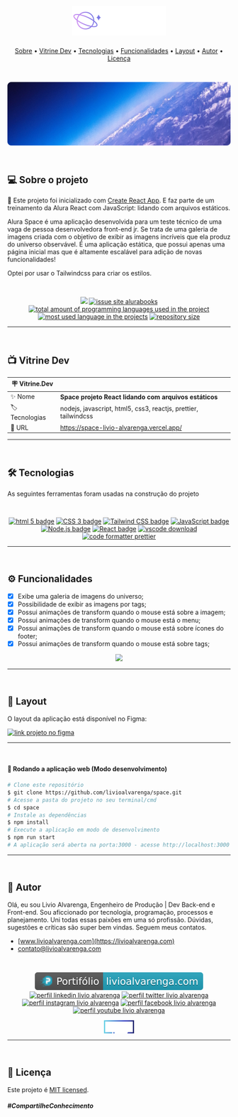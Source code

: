 <h1 align="center"> 
	<img alt="Alura Space" title="#AluraSpace" src="https://github.com/LivioAlvarenga/space/blob/master/public/assets/images/logo.png?raw=true" />
</h1>
<p align="center">
 <a href="#-sobre-o-projeto">Sobre</a> •
 <a href="#-vitrine-dev">Vitrine Dev</a> •
 <a href="#-tecnologias">Tecnologias</a> •
 <a href="#-funcionalidades">Funcionalidades</a> •
 <a href="#-layout">Layout</a> •
 <a href="#-autor">Autor</a> • 
 <a href="#-licença">Licença</a>
</p>

&nbsp;

![Space App](https://github.com/LivioAlvarenga/space/blob/master/public/assets/images/banner.png?raw=true#vitrinedev)

&nbsp;
<a id="-sobre-o-projeto"></a>

## 💻 Sobre o projeto

🚀 Este projeto foi inicializado com [Create React App](https://github.com/facebook/create-react-app). E faz parte de um treinamento da Alura React com JavaScript: lidando com arquivos estáticos.

Alura Space é uma aplicação desenvolvida para um teste técnico de uma vaga de pessoa desenvolvedora front-end jr. Se trata de uma galeria de imagens criada com o objetivo de exibir as imagens incríveis que ela produz do universo observável. É uma aplicação estática, que possui apenas uma página inicial mas que é altamente escalável para adição de novas funcionalidades!

Optei por usar o Tailwindcss para criar os estilos.

&nbsp;

<p align="center">
  <a href="#license"><img src="https://img.shields.io/github/license/LivioAlvarenga/space?color=ff0000"></a>
  <a href="https://github.com/LivioAlvarenga/space/issues"><img src="https://img.shields.io/github/issues/LivioAlvarenga/space" alt="issue site alurabooks" /></a>
  <a href="https://github.com/LivioAlvarenga/space"><img src="https://img.shields.io/github/languages/count/LivioAlvarenga/space" alt="total amount of programming languages used in the project" /></a>
  <a href="https://github.com/LivioAlvarenga/space"><img src="https://img.shields.io/github/languages/top/LivioAlvarenga/space" alt="most used language in the projects" /></a>
  <a href="https://github.com/LivioAlvarenga/space"><img src="https://img.shields.io/github/repo-size/LivioAlvarenga/space" alt="repository size" /></a>
<p>

---

&nbsp;
<a id="-vitrine-dev"></a>

## 📺 Vitrine Dev

| :placard: Vitrine.Dev |                                                                 |
| --------------------- | --------------------------------------------------------------- |
| :sparkles: Nome       | **Space projeto React lidando com arquivos estáticos**          |
| :label: Tecnologias   | nodejs, javascript, html5, css3, reactjs, prettier, tailwindcss |
| :rocket: URL          | https://space-livio-alvarenga.vercel.app/                       |

---

&nbsp;
<a id="-tecnologias"></a>

## 🛠 Tecnologias

As seguintes ferramentas foram usadas na construção do projeto

&nbsp;

<p align="center">
  <a href= "https://html5.org/"><img alt="html 5 badge" src="https://img.shields.io/static/v1?logoWidth=15&logoColor=E34F26&logo=HTML5&label=Markup Language&message=HTML5&color=E34F26"></a>
  <a href= "https://developer.mozilla.org/pt-BR/docs/Web/CSS"><img alt="CSS 3 badge" src="https://img.shields.io/static/v1?logoWidth=15&logoColor=1572B6&logo=CSS3&label=Style&message=CSS3&color=1572B6"></a>
  <a href= "https://tailwindcss.com/"><img alt="Tailwind CSS badge" src="https://img.shields.io/static/v1?logoWidth=15&logoColor=06b6d4&logo=Tailwind CSS&label=Style&message=Tailwind CSS&color=06b6d4"></a>
  <a href= "https://www.javascript.com/"><img alt="JavaScript badge" src="https://img.shields.io/static/v1?logoWidth=15&logoColor=F7DF1E&logo=JavaScript&label=Language&message=JavaScript&color=F7DF1E"></a>
  <a href= "https://nodejs.org/en/"><img alt="Node.js badge" src="https://img.shields.io/static/v1?logoWidth=15&logoColor=339933&logo=Node.js&label=Runtime Environment&message=Node.js&color=3139933"></a>
  <a href= "https://reactjs.org/"><img alt="React badge" src="https://img.shields.io/static/v1?logoWidth=15&logoColor=61dafb&logo=React&label=Framework&message=React&color=61dafb"></a>
  <a href= "https://code.visualstudio.com/download"><img alt="vscode download" src="https://img.shields.io/static/v1?logoWidth=15&logoColor=007ACC&logo=Visual Studio Code&label=IDE&message=Visual Studio Code&color=007ACC"></a>
  <a href= "https://github.com/prettier/prettier"><img alt="code formatter prettier" src="https://img.shields.io/static/v1?logoWidth=15&logoColor=F7B93E&logo=Prettier&label=Code Formatter&message=Prettier&color=F7B93E"></a>
</p>

---

&nbsp;
<a id="-funcionalidades"></a>

## ⚙️ Funcionalidades

- [x] Exibe uma galeria de imagens do universo;
- [x] Possibilidade de exibir as imagens por tags;
- [x] Possui animações de transform quando o mouse está sobre a imagem;
- [x] Possui animações de transform quando o mouse está o menu;
- [x] Possui animações de transform quando o mouse está sobre ícones do footer;
- [x] Possui animações de transform quando o mouse está sobre tags;

<div align="center"> 
  <img src="https://github.com/LivioAlvarenga/space/blob/master/public/assets/images/space.gif?raw=true" width="400">
</div>

---

&nbsp;
<a id="-layout"></a>

## 🎨 Layout

O layout da aplicação está disponível no Figma:

<a href= "https://www.figma.com/file/orFnTds1FRP3t3gj6rJWDi/Alura-Space-%7C-React%3A-arquivos-est%C3%A1ticos-(Copy)?t=ddIsjTkxPcBtxkci-0"><img alt="link projeto no figma" src="https://img.shields.io/static/v1?logoWidth=15&logoColor=F24E1E&logo=Figma&label=Designer&message=Figma&color=F24E1E"></a>

---

&nbsp;

#### 🧭 Rodando a aplicação web (Modo desenvolvimento)

```bash
# Clone este repositório
$ git clone https://github.com/livioalvarenga/space.git
# Acesse a pasta do projeto no seu terminal/cmd
$ cd space
# Instale as dependências
$ npm install
# Execute a aplicação em modo de desenvolvimento
$ npm run start
# A aplicação será aberta na porta:3000 - acesse http://localhost:3000
```

---

&nbsp;
<a id="-autor"></a>

## 🦸 Autor

Olá, eu sou Livio Alvarenga, Engenheiro de Produção | Dev Back-end e Front-end. Sou aficcionado por tecnologia, programação, processos e planejamento. Uni todas essas paixões em uma só profissão. Dúvidas, sugestões e críticas são super bem vindas. Seguem meus contatos.

- [www.livioalvarenga.com](https://livioalvarenga.com)
- contato@livioalvarenga.com

&nbsp;

<p align="center">
  <a href= "https://www.livioalvarenga.com/"><img alt="portifólio livio alvarenga" src="https://raw.githubusercontent.com/LivioAlvarenga/LivioAlvarenga/3109a24e71f07dbad193ae0ddbc43b69b39c7adf/files/badgePortifolioLivio.svg"></a>
  <a href= "https://www.linkedin.com/in/livio-alvarenga-planejamento-mrp-engenheiro-produ%C3%A7%C3%A3o-materiais-vba-powerbi/"><img alt="perfil linkedin livio alvarenga" src="https://img.shields.io/static/v1?logoWidth=15&logoColor=0A66C2&logo=LinkedIn&label=LinkedIn&message=Livio Alvarenga&color=0A66C2"></a>
  <a href= "https://twitter.com/AlvarengaLivio"><img alt="perfil twitter livio alvarenga" src="https://img.shields.io/static/v1?logoWidth=15&logoColor=1DA1F2&logo=Twitter&label=Twitter&message=@AlvarengaLivio&color=1DA1F2"></a>
  <a href= "https://www.instagram.com/livio_alvarenga/"><img alt="perfil instagram livio alvarenga" src="https://img.shields.io/static/v1?logoWidth=15&logoColor=E4405F&logo=Instagram&label=Instagram&message=@livio_alvarenga&color=E4405F"></a>
  <a href= "https://www.facebook.com/profile.php?id=100083957091312"><img alt="perfil facebook livio alvarenga" src="https://img.shields.io/static/v1?logoWidth=15&logoColor=1877F2&logo=Facebook&label=Facebook&message=Livio Alvarenga&color=1877F2"></a>
  <a href= "https://www.youtube.com/channel/UCrZgsh8IWyyNrRZ7cjrPbcg"><img alt="perfil youtube livio alvarenga" src="https://img.shields.io/static/v1?logoWidth=15&logoColor=FF0000&logo=YouTube&label=Youtube&message=Livio Alvarenga&color=FF0000"></a>
</p>
<p align="center">
 <a href= "https://cursos.alura.com.br/vitrinedev/livioalvarenga"><img alt="perfil vitrinedev livio alvarenga" align="center" height="30" src="https://raw.githubusercontent.com/LivioAlvarenga/LivioAlvarenga/e0f5b5a82976af114d957c20f0c78b4d304a68a0/files/vitrinedev.svg"></a>
</p>

---

&nbsp;
<a id="-licença"></a>

## 📝 Licença

Este projeto é [MIT licensed](./LICENSE).

##### _#CompartilheConhecimento_
